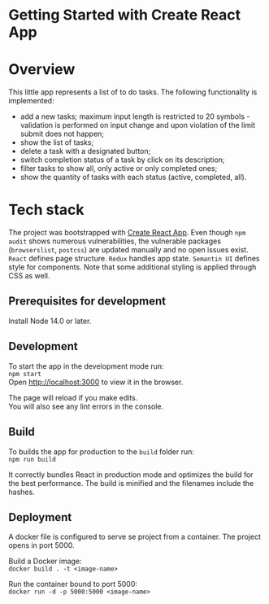 # Getting Started with Create React App

# Overview
This little app represents a list of to do tasks. The following functionality is implemented:
- add a new tasks; maximum input length is restricted to 20 symbols - validation is performed on input change and upon violation of the limit submit does not happen;
- show the list of tasks;
- delete a task with a designated button;
- switch completion status of a task by click on its description;
- filter tasks to show all, only active or only completed ones;
- show the quantity of tasks with each status (active, completed, all).

# Tech stack
The project was bootstrapped with [Create React App](https://github.com/facebook/create-react-app).
Even though `npm audit` shows numerous vulnerabilities, the vulnerable packages (`browserslist`, `postcss`) are updated manually and no open issues exist.
`React` defines page structure.
`Redux` handles app state. 
`Semantin UI` defines style for components. Note that some additional styling is applied through CSS as well.

## Prerequisites for development
Install Node 14.0 or later.

## Development

To start the app in the development mode run:\
`npm start`\
Open [http://localhost:3000](http://localhost:3000) to view it in the browser.

The page will reload if you make edits.\
You will also see any lint errors in the console.

## Build

To builds the app for production to the `build` folder run:\
`npm run build`

It correctly bundles React in production mode and optimizes the build for the best performance.
The build is minified and the filenames include the hashes.

## Deployment

A docker file is configured to serve se project from a container. The project opens in port 5000.

Build a Docker image:\
`docker build . -t <image-name>`

Run the container bound to port 5000:\
`docker run -d -p 5000:5000 <image-name>`